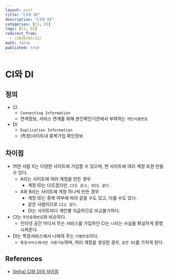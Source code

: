 ```yaml
---
layout: post
title: "CI와 DI"
description: "CI와 DI"
categories: [CI, DI]
tags: [CI, DI]
redirect_from:
  - /2020/03/22/
math: false
published: true
---
```


# CI와 DI

## 정의

- CI
  - `Connecting Information`
  - 연계정보, 서비스 연계를 위해 본인확인기관에서 부여하는 `개인식별번호`
- DI
  - `Duplication Information`
  - (특정)사이트내 중복가입 확인정보

## 차이점

- 어떤 사람 X는 다양한 사이트에 가입할 수 있으며, 한 사이트에 여러 계정 또한 만들 수 있다.
  - A라는 사이트에 여러 계정을 만든 경우
    - 계정 ID는 다르겠지만, `CI도 같고, DI도 같다.`
  - A와 B라는 사이트에 계정 하나씩 만든 경우
    - 계정 ID는 중복 여부에 따라 같을 수도 있고, 다를 수도 있다.
    - 같은 사람이므로 `CI는 같다.`
    - DI는 사이트마다 개인별 지급하므로 비교불가하다.
- CI는 `주민등록번호`와 비슷하다.
  - 인터넷 공간 어디서 무슨 서비스를 가입하던 CI는 `나`라는 사실을 확실하게 증명시켜준다.
- DI는 특정서비스에서 나에게 주는 `식별번호`이다.
  - `특정서비스에서만 사용가능`하며, 여러 계정을 생성한 경우, `같은 DI`를 가지게 된다.

## References

- [[Infra] CI와 DI의 차이점](https://losskatsu.github.io/it-infra/cidi/#ci-di-%EC%A0%95%EC%9D%98)
